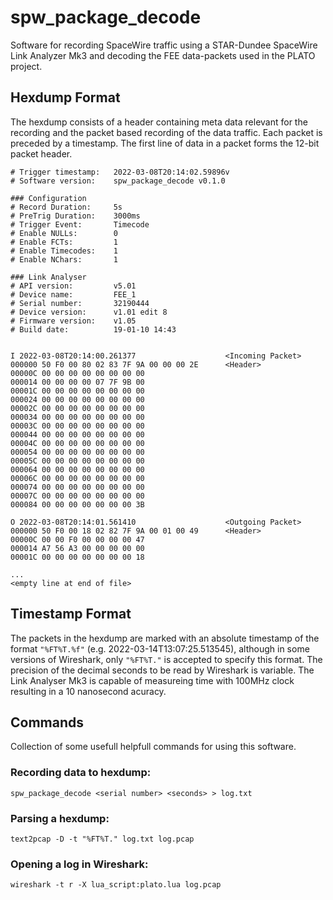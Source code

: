 # spw_package_decode

Software for recording SpaceWire traffic using a STAR-Dundee SpaceWire Link Analyzer Mk3 and decoding the FEE data-packets used in the PLATO project.


## Hexdump Format

The hexdump consists of a header containing meta data relevant for the recording and the packet based recording of the data traffic. Each packet is preceded by a timestamp. The first line of data in a packet forms the 12-bit packet header.

```
# Trigger timestamp:   2022-03-08T20:14:02.59896v
# Software version:    spw_package_decode v0.1.0

### Configuration
# Record Duration:     5s
# PreTrig Duration:    3000ms
# Trigger Event:       Timecode
# Enable NULLs:        0
# Enable FCTs:         1
# Enable Timecodes:    1
# Enable NChars:       1

### Link Analyser
# API version:         v5.01
# Device name:         FEE_1
# Serial number:       32190444
# Device version:      v1.01 edit 8
# Firmware version:    v1.05
# Build date:          19-01-10 14:43


I 2022-03-08T20:14:00.261377                    <Incoming Packet>
000000 50 F0 00 80 02 83 7F 9A 00 00 00 2E      <Header>
00000C 00 00 00 00 00 00 00 00
000014 00 00 00 00 07 7F 9B 00
00001C 00 00 00 00 00 00 00 00
000024 00 00 00 00 00 00 00 00
00002C 00 00 00 00 00 00 00 00
000034 00 00 00 00 00 00 00 00
00003C 00 00 00 00 00 00 00 00
000044 00 00 00 00 00 00 00 00
00004C 00 00 00 00 00 00 00 00
000054 00 00 00 00 00 00 00 00
00005C 00 00 00 00 00 00 00 00
000064 00 00 00 00 00 00 00 00
00006C 00 00 00 00 00 00 00 00
000074 00 00 00 00 00 00 00 00
00007C 00 00 00 00 00 00 00 00
000084 00 00 00 00 00 00 00 3B

O 2022-03-08T20:14:01.561410                    <Outgoing Packet>
000000 50 F0 00 18 02 82 7F 9A 00 01 00 49      <Header>
00000C 00 00 F0 00 00 00 00 47
000014 A7 56 A3 00 00 00 00 00
00001C 00 00 00 00 00 00 00 18

...
<empty line at end of file>
```

## Timestamp Format
The packets in the hexdump are marked with an absolute timestamp of the format `"%FT%T.%f"` (e.g. 2022-03-14T13:07:25.513545), although in some versions of Wireshark, only `"%FT%T."` is accepted to specify this format. The precision of the decimal seconds to be read by Wireshark is variable. The Link Analyser Mk3 is capable of measureing time with 100MHz clock resulting in a 10 nanosecond acuracy.

## Commands

Collection of some usefull helpfull commands for using this software.

### Recording data to hexdump:

`spw_package_decode <serial number> <seconds> > log.txt`

### Parsing a hexdump:

`text2pcap -D -t "%FT%T." log.txt log.pcap`

### Opening a log in Wireshark:

`wireshark -t r -X lua_script:plato.lua log.pcap`